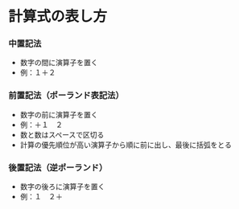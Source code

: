 # 計算式の表し方
### 中置記法
- 数字の間に演算子を置く
- 例：１＋２

### 前置記法（ポーランド表記法）
- 数字の前に演算子を置く
- 例：＋１　２
- 数と数はスペースで区切る
- 計算の優先順位が高い演算子から順に前に出し、最後に括弧をとる

### 後置記法（逆ポーランド）
- 数字の後ろに演算子を置く
- 例：１　２＋
